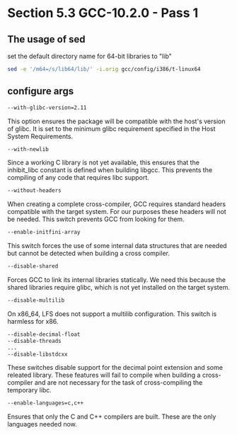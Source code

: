 # Section 5.3 GCC-10.2.0 - Pass 1

## The usage of sed
set the default directory name for 64-bit libraries to "lib"
```bash
sed -e '/m64=/s/lib64/lib/' -i.orig gcc/config/i386/t-linux64
```

## configure args
```bash
--with-glibc-version=2.11
```
This option ensures the package will be compatible with the host's version of
glibc. It is set to the minimum glibc requirement specified in the Host System
Requirements.
```bash
--with-newlib
```
Since a working C library is not yet available, this ensures that the
inhibit\_libc constant is defined when building libgcc. This prevents the
compiling of any code that requires libc support.
```bash
--without-headers
```
When creating a complete cross-compiler, GCC requires standard headers
compatible with the target system. For our purposes these headers will not be
needed. This switch prevents GCC from looking for them.
```bash
--enable-initfini-array
```
This switch forces the use of some internal data structures that are needed but
cannot be detected when building a cross compiler.
```bash
--disable-shared
```
Forces GCC to link its internal libraries statically. We need this because the
shared libraries require glibc, which is not yet installed on the target system.
```bash
--disable-multilib
```
On x86\_64, LFS does not support a multilib configuration. This switch is
harmless for x86.
```bash
--disable-decimal-float
--disable-threads
...
--disable-libstdcxx
```
These switches disable support for the decimal point extension and some releated
library. These features will fail  to compile when building a cross-compiler and
are not necessary for the task of cross-compiling the temporary libc.
```bash
--enable-languages=c,c++
```
Ensures that only the C and C++ compilers are built. These are the only
languages needed now.
```


